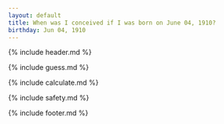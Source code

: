 ```yaml
---
layout: default
title: When was I conceived if I was born on June 04, 1910?
birthday: Jun 04, 1910
---
```


{% include header.md %}

{% include guess.md %}

{% include calculate.md %}

{% include safety.md %}

{% include footer.md %}



